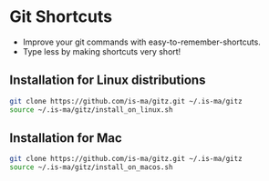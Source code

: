 # Git Shortcuts

* Improve your git commands with easy-to-remember-shortcuts.
* Type less by making shortcuts very short!

## Installation for Linux distributions

```bash
git clone https://github.com/is-ma/gitz.git ~/.is-ma/gitz
source ~/.is-ma/gitz/install_on_linux.sh
```

## Installation for Mac

```bash
git clone https://github.com/is-ma/gitz.git ~/.is-ma/gitz
source ~/.is-ma/gitz/install_on_macos.sh
```
